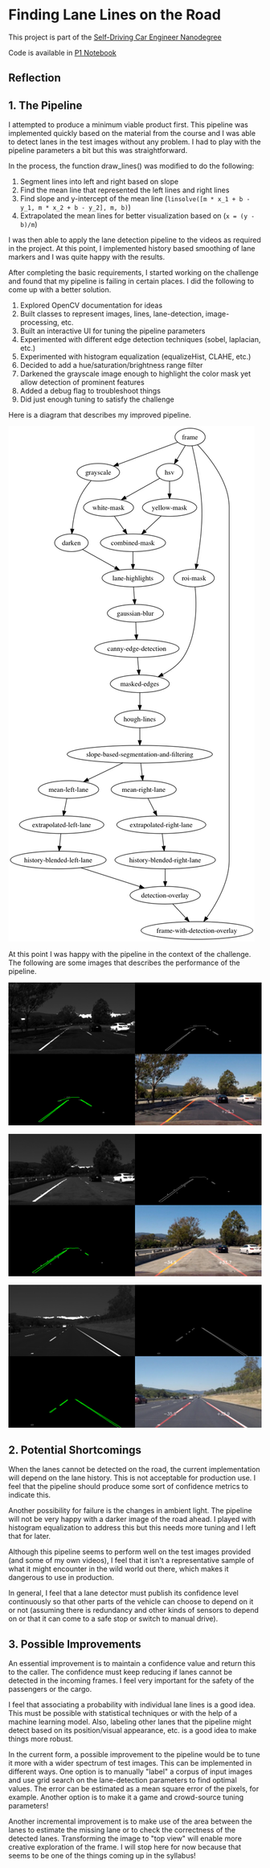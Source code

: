# Finding Lane Lines on the Road

This project is part of the [Self-Driving Car Engineer Nanodegree](https://www.udacity.com/course/self-driving-car-engineer-nanodegree--nd013)

Code is available in [P1 Notebook](P1.ipynb)

## Reflection

## 1\. The Pipeline

I attempted to produce a minimum viable product first. This pipeline was implemented quickly based on the material from the course and I was able to detect lanes in the test images without any problem. I had to play with the pipeline parameters a bit but this was straightforward.

In the process, the function draw_lines() was modified to do the following:

1. Segment lines into left and right based on slope
2. Find the mean line that represented the left lines and right lines
3. Find slope and y-intercept of the mean line (`linsolve([m * x_1 + b - y_1, m * x_2 + b - y_2], m, b)`)
4. Extrapolated the mean lines for better visualization based on (`x = (y - b)/m`)

I was then able to apply the lane detection pipeline to the videos as required in the project. At this point, I implemented history based smoothing of lane markers and I was quite happy with the results.

After completing the basic requirements, I started working on the challenge and found that my pipeline is failing in certain places. I did the following to come up with a better solution.

1. Explored OpenCV documentation for ideas
2. Built classes to represent images, lines, lane-detection, image-processing, etc.
3. Built an interactive UI for tuning the pipeline parameters
4. Experimented with different edge detection techniques (sobel, laplacian, etc.)
5. Experimented with histogram equalization (equalizeHist, CLAHE, etc.)
6. Decided to add a hue/saturation/brightness range filter
7. Darkened the grayscale image enough to highlight the color mask yet allow detection of prominent features
8. Added a debug flag to troubleshoot things
9. Did just enough tuning to satisfy the challenge

Here is a diagram that describes my improved pipeline.

![Pipeline](pipeline.png)

At this point I was happy with the pipeline in the context of the challenge. The following are some images that describes the performance of the pipeline.

![](out/extra.mp4-3.5.jpg-processed.jpg)

![](out/extra.mp4-4.5.jpg-processed.jpg)

![](out/solidWhiteRight.jpg-processed.jpg)

## 2\. Potential Shortcomings

When the lanes cannot be detected on the road, the current implementation will depend on the lane history. This is not acceptable for production use. I feel that the pipeline should produce some sort of confidence metrics to indicate this.

Another possibility for failure is the changes in ambient light. The pipeline will not be very happy with a darker image of the road ahead. I played with histogram equalization to address this but this needs more tuning and I left that for later.

Although this pipeline seems to perform well on the test images provided (and some of my own videos), I feel that it isn't a representative sample of what it might encounter in the wild world out there, which makes it dangerous to use in production.

In general, I feel that a lane detector must publish its confidence level continuously so that other parts of the vehicle can choose to depend on it or not (assuming there is redundancy and other kinds of sensors to depend on or that it can come to a safe stop or switch to manual drive).

## 3\. Possible Improvements

An essential improvement is to maintain a confidence value and return this to the caller. The confidence must keep reducing if lanes cannot be detected in the incoming frames. I feel very important for the safety of the passengers or the cargo.

I feel that associating a probability with individual lane lines is a good idea. This must be possible with statistical techniques or with the help of a machine learning model. Also, labeling other lanes that the pipeline might detect based on its position/visual appearance, etc. is a good idea to make things more robust.

In the current form, a possible improvement to the pipeline would be to tune it more with a wider spectrum of test images. This can be implemented in different ways. One option is to manually "label" a corpus of input images and use grid search on the lane-detection parameters to find optimal values. The error can be estimated as a mean square error of the pixels, for example. Another option is to make it a game and crowd-source tuning parameters!

Another incremental improvement is to make use of the area between the lanes to estimate the missing lane or to check the correctness of the detected lanes. Transforming the image to "top view" will enable more creative exploration of the frame. I will stop here for now because that seems to be one of the things coming up in the syllabus!
